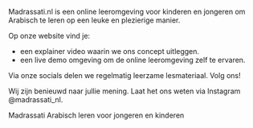 

Madrassati.nl is een online leeromgeving voor kinderen en jongeren om Arabisch te leren op een leuke en plezierige manier.

Op onze website vind je: 
- een explainer video waarin we ons concept uitleggen.
- een live demo omgeving om de online leeromgeving zelf te ervaren.

Via onze socials delen we regelmatig leerzame lesmateriaal. Volg ons!

Wij zijn benieuwd naar jullie mening. Laat het ons weten via Instagram @madrassati_nl.

Madrassati
Arabisch leren voor jongeren en kinderen
